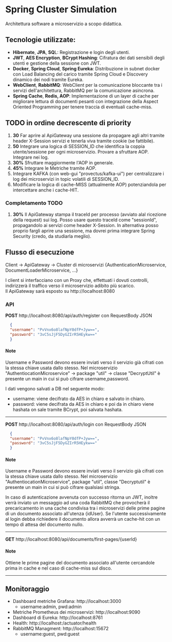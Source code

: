 # Spring Cluster Simulation
Architettura software a microservizio a scopo didattica.  

## Tecnologie utilizzate:
- **Hibernate**, **JPA**, **SQ**L: Registrazione e login degli utenti.
- **JWT**, **AES Encryption**, **BCrypt Hashing**: Cifratura dei dati sensibili degli utenti e gestione della sessione con JWT.
- **Docker**, **Spring Cloud**, **Spring Eureka**: Distribuzione in subnet docker con Load Balancing del carico tramite Spring Cloud e Discovery dinamico dei nodi tramite Eureka.
- **WebClient**, **RabbitMQ**: WebClient per la comunicazione bloccante tra i servizi dell'architettura, RabbitMQ per la comunicazione asincrona.
- **Spring Cache**, **Redis, AOP**: Implementazione di un layer di cache per migliorare lettura di documenti pesanti con integrazione della Aspect Oriented Programming per tenere traccia di eventuali cache-miss.

## TODO in ordine decrescente di priority
1. **30** Far aprire al ApiGateway una sessione da propagare agli altri tramite header X-Session servizi e tenerla viva tramite cookie (se fattibile).
2. **50** Integrare una logica di SESSION_ID che identifica la coppia utente/sessione per ogni microservizio. Provare a sfruttare AOP. Integrare nei log.
3. **30%** Sfruttare maggiormente l'AOP in generale.
4. **45%** Integrare le Metriche tramite AOP.
5. Integrare KAFKA (con web-gui "provectus/kafka-ui") per centralizzare i log dei microservizi in topic volatili di SESSION_ID.
6. Modificare la logica di cache-MISS (attualmente AOP) potenziandola per intercettare anche i cache-HIT.

### Completamento TODO
1. **30%** Il ApiGateway stampa il traceId per processo (avviato alal ricezione della request) sui log. Posso usare questo traceId
come "sessionId", propagandolo ai servizi come header X-Session. In alternativa posso proprio fargli aprire una sessione, ma dovrei
prima integrare Spring Security (credo, da studiarla meglio).

## Flusso di esecuzione
Client -> ApiGateway -> Cluster di microservizi {AuthenticationMicroservice, DocumentLoaderMicroservice, ...}  

I client si interfacciano con un Proxy che, effettuati i dovuti controlli, indirizzerà il traffico verso il microservizio adibito più scarico.  
Il ApiGateway sarà esposto su http://localhost:8080

### API
**POST** http://localhost:8080/api/auth/register con RequestBody JSON
```json
  {
  "username": "PvVnx6o8lafNpY0dfP+Jyw==",
  "password": "3vC5sJjF5DyGZIrR5HEykw=="
  }
```
#### Note
Username e Password devono essere inviati verso il servizio già cifrati con la stessa chiave usata dallo stesso.
Nel microservizio "AuthentiocationMicroservice" -> package "util" -> classe "DecryptUtil" è presente un main in cui si può cifrare username,password.  

I dati vengono salvati a DB nel seguente modo:
- username: viene decifrato da AES in chiaro e salvato in chiaro.
- password: viene decifrata da AES in chiaro e poi da in chiaro viene hashata on sale tramite BCrypt, poi salvata hashata.

---

**POST** http://localhost:8080/api/auth/login con RequestBody JSON
```json
  {
  "username": "PvVnx6o8lafNpY0dfP+Jyw==",
  "password": "3vC5sJjF5DyGZIrR5HEykw=="
  }
```
#### Note
Username e Password devono essere inviati verso il servizio già cifrati con la stessa chiave usata dallo stesso.
Nel microservizio "AuthentiocationMicroservice", package "util", classe "Decryptutil" è presente un main in cui si può cifrare qualsiasi stringa.

In caso di autenticazione avvenuta con successo ritorna un JWT, inoltre verrà inviato un messaggio ad una coda RabbitMQ che provocherà
il precaricamento in una cache condivisa tra i microservizi delle prime pagine di un documento associato all'utenza {idUser}.
Se l'utente successivamente al login debba richiedere il documento allora avverrà un cache-hit con un tempo di attesa del documento nullo.

---

**GET** http://localhost:8080/api/documents/first-pages/{userId}
#### Note
Ottiene le prime pagine del documento associato all'utente cercandole prima in cache e nel caso di cache-miss sul disco.

---

## Monitoraggio
- Dashboard metriche Grafana: http://localhost:3000
  - username:admin, pwd:admin
- Metriche Prometheus dei microservizi: http://localhost:9090
- Dashboard di Eureka: http://localhost:8761
- Health: http://localhost:<port>/actuator/health
- RabbitMQ Managment: http://localhost:15672
  - username:guest, pwd:guest
